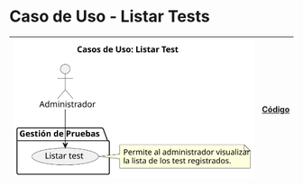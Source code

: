 # Caso de Uso - Listar Tests

| ![Diagrama de Clases](/casos_de_uso/imagenes/administrador/Listar_Test.svg) | [Código](/casos_de_uso/diagrama_casos_de_uso/administrador/listar_tests/listar_test1.puml) |
|-----------------------------------------------------------------------------|--------------------------------------------------------------------------------------------|